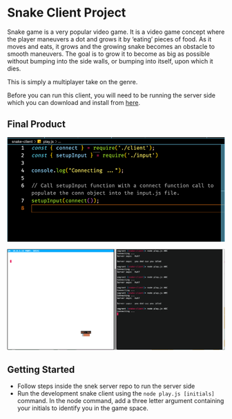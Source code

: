 # Snake Client Project

Snake game is a very popular video game. It is a video game concept where the player maneuvers a dot and grows it by ‘eating’ pieces of food. As it moves and eats, it grows and the growing snake becomes an obstacle to smooth maneuvers. The goal is to grow it to become as big as possible without bumping into the side walls, or bumping into itself, upon which it dies.

This is simply a multiplayer take on the genre.

Before you can run this client, you will need to be running the server side which you can download and install from [here](https://github.com/lighthouse-labs/snek-multiplayer).

## Final Product

!["Screengrab of play.js file in snake-client"](./img/play_screengrab.png)

!["Screengrab of server and client interfaces"](./img/snek_screengrab.png)

## Getting Started

- Follow steps inside the snek server repo to run the server side
- Run the development snake client using the `node play.js [initials]` command. In the node command, add a three letter argument containing your initials to identify you in the game space.
